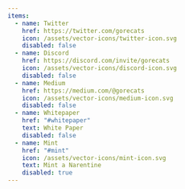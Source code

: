 ```yaml
---
items:
  - name: Twitter
    href: https://twitter.com/gorecats
    icon: /assets/vector-icons/twitter-icon.svg
    disabled: false
  - name: Discord
    href: https://discord.com/invite/gorecats
    icon: /assets/vector-icons/discord-icon.svg
    disabled: false
  - name: Medium
    href: https://medium.com/@gorecats
    icon: /assets/vector-icons/medium-icon.svg
    disabled: false
  - name: Whitepaper
    href: "#whitepaper"
    text: White Paper
    disabled: false
  - name: Mint
    href: "#mint"
    icon: /assets/vector-icons/mint-icon.svg
    text: Mint a Narentine
    disabled: true
---
```

